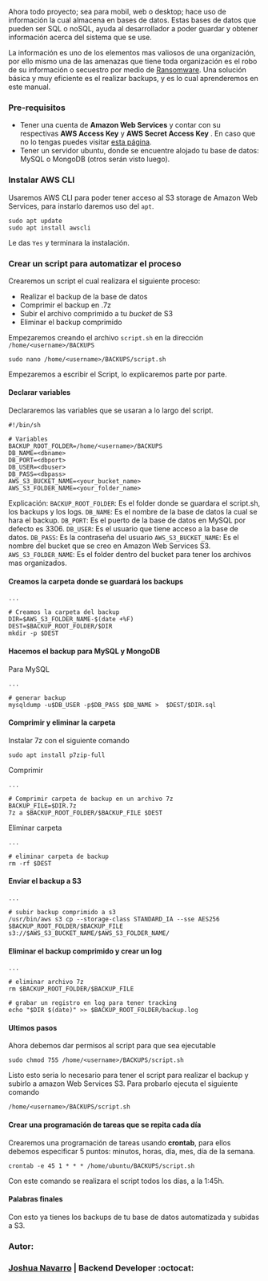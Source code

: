 Ahora todo proyecto; sea para mobil, web o desktop; hace uso de información la cual almacena en bases de datos. Estas bases de datos que pueden ser SQL o noSQL, ayuda al desarrollador a poder guardar y obtener información acerca del sistema que se use.

La información es uno de los elementos mas valiosos de una organización, por ello mismo una de las amenazas que tiene toda organización es el robo de su información o secuestro por medio de [Ransomware](https://es.wikipedia.org/wiki/Ransomware). Una solución básica y muy eficiente es el realizar backups, y es lo cual aprenderemos en este manual.

### Pre-requisitos
- Tener una cuenta de **Amazon Web Services** y contar con su respectivas **AWS Access Key** y **AWS Secret Access Key** . En caso que no lo tengas puedes visitar [esta página](https://supsystic.com/documentation/id-secret-access-key-amazon-s3/).
- Tener un servidor ubuntu, donde se encuentre alojado tu base de datos: MySQL o MongoDB (otros serán visto luego).

### Instalar AWS CLI
Usaremos AWS CLI para poder tener acceso al S3 storage de Amazon Web Services, para instarlo daremos uso del `apt`.

```console
sudo apt update
sudo apt install awscli
```
Le das `Yes` y terminara la instalación.

### Crear un script para automatizar el proceso
Crearemos un script el cual realizara el siguiente proceso:

- Realizar el backup de la base de datos
- Comprimir el backup en .7z
- Subir el archivo comprimido a tu *bucket* de S3
- Eliminar el backup comprimido

Empezaremos creando el archivo `script.sh` en la dirección `/home/<username>/BACKUPS`

```console
sudo nano /home/<username>/BACKUPS/script.sh
```

Empezaremos a escribir el Script, lo explicaremos parte por parte.

#### Declarar variables
Declararemos las variables que se usaran a lo largo del script.
```console
#!/bin/sh

# Variables
BACKUP_ROOT_FOLDER=/home/<username>/BACKUPS
DB_NAME=<dbname>
DB_PORT=<dbport>
DB_USER=<dbuser>
DB_PASS=<dbpass>
AWS_S3_BUCKET_NAME=<your_bucket_name>
AWS_S3_FOLDER_NAME=<your_folder_name>
```
Explicación:
`BACKUP_ROOT_FOLDER`: Es el folder donde se guardara el script.sh, los backups y los logs.
`DB_NAME`: Es el nombre de la base de datos la cual se hara el backup.
`DB_PORT`: Es el puerto de la base de datos en MySQL por defecto es 3306.
`DB_USER`: Es el usuario que tiene acceso a la base de datos.
`DB_PASS`: Es la contraseña del usuario
`AWS_S3_BUCKET_NAME`: Es el nombre del bucket que se creo en Amazon Web Services S3.
`AWS_S3_FOLDER_NAME`: Es el folder dentro del bucket para tener los archivos mas organizados.

#### Creamos la carpeta donde se guardará los backups
```console
...

# Creamos la carpeta del backup
DIR=$AWS_S3_FOLDER_NAME-$(date +%F)
DEST=$BACKUP_ROOT_FOLDER/$DIR
mkdir -p $DEST
```

#### Hacemos el backup para MySQL y MongoDB
Para MySQL
```console
...

# generar backup
mysqldump -u$DB_USER -p$DB_PASS $DB_NAME >  $DEST/$DIR.sql
```

#### Comprimir  y eliminar la carpeta
Instalar 7z con el siguiente comando
```console
sudo apt install p7zip-full
```

Comprimir
```console
...

# Comprimir carpeta de backup en un archivo 7z
BACKUP_FILE=$DIR.7z
7z a $BACKUP_ROOT_FOLDER/$BACKUP_FILE $DEST
```

Eliminar carpeta
```console
...

# eliminar carpeta de backup
rm -rf $DEST
```

#### Enviar el backup a S3

```console
...

# subir backup comprimido a s3
/usr/bin/aws s3 cp --storage-class STANDARD_IA --sse AES256 $BACKUP_ROOT_FOLDER/$BACKUP_FILE s3://$AWS_S3_BUCKET_NAME/$AWS_S3_FOLDER_NAME/
```

#### Eliminar el backup comprimido y crear un log

``` console
...

# eliminar archivo 7z
rm $BACKUP_ROOT_FOLDER/$BACKUP_FILE

# grabar un registro en log para tener tracking
echo "$DIR $(date)" >> $BACKUP_ROOT_FOLDER/backup.log
```

#### Ultimos pasos
Ahora debemos dar permisos al script para que sea ejecutable
```console
sudo chmod 755 /home/<username>/BACKUPS/script.sh
```

Listo esto seria lo necesario para tener el script para realizar el backup y subirlo a amazon Web Services S3. Para probarlo ejecuta el siguiente comando

```console
/home/<username>/BACKUPS/script.sh
```

#### Crear una programación de tareas que se repita cada día
Crearemos una programación de tareas usando **crontab**, para ellos debemos especificar 5 puntos: minutos, horas, día, mes, día de la semana.

```console
crontab -e 45 1 * * * /home/ubuntu/BACKUPS/script.sh
```

Con este comando se realizara el script todos los días, a la 1:45h.

#### Palabras finales
Con esto ya tienes los backups de tu base de datos automatizada y subidas a S3.

### Autor: 
### [Joshua Navarro](https://github.com/joshuanr5) | **Backend Developer** :octocat: 
